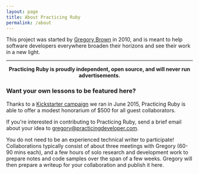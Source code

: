```yaml
---
layout: page
title: About Practicing Ruby
permalink: /about
---
```


<p>This project was started by <a href="https://practicingdeveloper.com">Gregory Brown</a> in 2010, and is meant to help software developers everywhere broaden their horizons and see their work in a new light.</p>

<hr>

<p style="text-align: center;">
<strong>Practicing Ruby is proudly independent, open source, and will never run advertisements.<br/>
</strong>
</p>

<h3>Want your own lessons to be featured here?</h3>

<p>
Thanks to a <a href="https://www.kickstarter.com/projects/828998531/practicing-ruby-contributors-fund">Kickstarter campaign</a> we ran in June 2015, Practicing Ruby is able to offer a modest honorarium of $500 for all guest collaborators.</p>

<p>If you're interested in contributing to Practicing Ruby, send a brief email about your idea to <a href="mailto:gregory@practicingdeveloper.com">gregory@practicingdeveloper.com</a>.<p>

<p>You do not need to be an experienced technical writer to participate! Collaborations typically consist of about three meetings with Gregory (60-90 mins each), and a few hours of solo research and development work to prepare notes and code samples over the span of a few weeks. Gregory will then prepare a writeup for your collaboration and publish it here.</p>